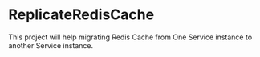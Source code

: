 # ReplicateRedisCache
This project will help migrating Redis Cache from One Service instance to another Service instance.
